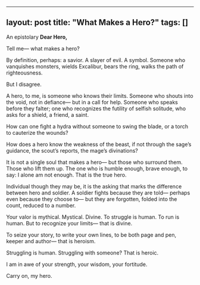 
---
layout: post
title: "What Makes a Hero?"
tags: []
---
An epistolary 
**Dear Hero,**

Tell me—
what makes a hero?

By definition, perhaps: a savior.
A slayer of evil. A symbol.
Someone who vanquishes monsters,
wields Excalibur,
bears the ring,
walks the path of righteousness.

But I disagree.

A hero, to me, is someone who knows their limits.
Someone who shouts into the void,
not in defiance—
but in a call for help.
Someone who speaks
before they falter;
one who recognizes the futility of selfish solitude,
who asks for a shield,
a friend,
a saint.

How can one fight a hydra
without someone to swing the blade,
or a torch to cauterize the wounds?

How does a hero know the weakness of the beast,
if not through the sage’s guidance,
the scout’s reports,
the mage’s divinations?

It is not a single soul that makes a hero—
but those who surround them.
Those who lift them up.
The one who is humble enough,
brave enough,
to say:
I alone am not enough.
That is the true hero.

Individual though they may be,
it is the asking that marks the difference
between hero and soldier.
A soldier fights because they are told—
perhaps even because they choose to—
but they are forgotten,
folded into the count,
reduced to a number.

Your valor is mythical.
Mystical. Divine.
To struggle is human.
To run is human.
But to recognize your limits—
that is divine.

To seize your story,
to write your own lines,
to be both page and pen,
keeper and author—
that is heroism.

Struggling is human.
Struggling with someone?
That is heroic.

I am in awe of your strength,
your wisdom,
your fortitude.

Carry on, my hero.